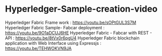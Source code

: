 # Hyperledger-Sample-creation-video
Hyperledger Fabric Frame work :  https://youtu.be/sOPtGUL3S7M
Hyperledger Fabric Sample- Fabcar deployment  :  https://youtu.be/9O1aDCUJ6HE
Hyperledger Fabric - Fabcar with REST - API :  https://youtu.be/8tVx0r6pgU4
Hyperledger Fabric blockchain application with Web Interface using Expressjs :   https://youtu.be/TEHWOKVN9JA
